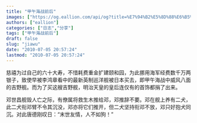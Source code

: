 ```yaml
---
title: "甲午海战前后"
images: ["https://og.eallion.com/api/og?title=%E7%94%B2%E5%8D%88%E6%B5%B7%E6%88%98%E5%89%8D%E5%90%8E"]
authors: ["eallion"]
categories: ["日志","分享"]
tags: ["甲午海战前后"]
draft: false
slug: "jiawu"
date: "2010-07-05 20:57:24"
lastmod: "2010-07-05 20:57:24"
---
```


慈禧为过自己的六十大寿，不惜耗费重金扩建颐和园，为此挪用海军经费数千万两银子，致使早被李鸿章看中的最新英制巡洋舰被日本买去，即甲午海战中威风八面的吉野舰。而为了买这艘吉野舰，明治天皇的皇后连仅有的首饰都捐了出来。

邓世昌舰毁人亡之际，有僚属将救生木推给邓，邓推辞不要。邓在舰上养有二犬，此二犬衔邓臂不令其沉没，邓亦将它们推开，但二犬坚持衔邓不放，邓只好抱犬同沉。对此唐德刚叹日：“末世友情，人不如狗！”
